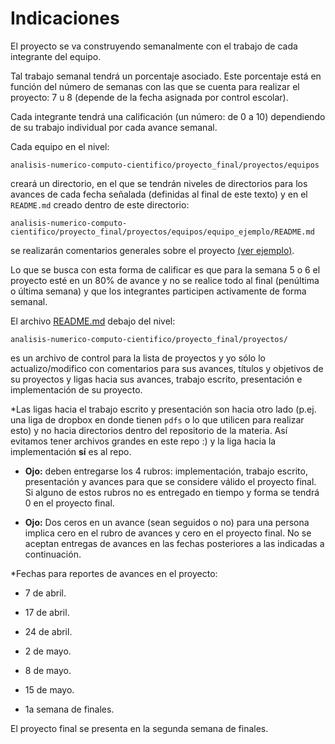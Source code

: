 # Indicaciones

El proyecto se va construyendo semanalmente con el trabajo de cada integrante del equipo. 

Tal trabajo semanal tendrá un porcentaje asociado. Este porcentaje está en función del número de semanas con las que se cuenta para realizar el proyecto: 7 u 8 (depende de la fecha asignada por control escolar). 

Cada integrante tendrá una calificación (un número: de 0 a 10) dependiendo de su trabajo individual por cada avance semanal. 

Cada equipo en el nivel:  

`analisis-numerico-computo-cientifico/proyecto_final/proyectos/equipos`

creará un directorio, en el que se tendrán niveles de directorios para los avances de cada fecha señalada (definidas al final de este texto) y en el `README.md` creado dentro de este directorio:

`analisis-numerico-computo-cientifico/proyecto_final/proyectos/equipos/equipo_ejemplo/README.md`

 se realizarán comentarios generales sobre el proyecto [(ver ejemplo)](../proyectos/equipos/equipo_ejemplo).

Lo que se busca con esta forma de calificar es que para la semana 5 o 6 el proyecto esté en un 80% de avance y no se realice todo al final (penúltima o última semana) y que los integrantes participen activamente de forma semanal.

El archivo [README.md](../proyectos) debajo del nivel:

 `analisis-numerico-computo-cientifico/proyecto_final/proyectos/
` 

es un archivo de control para la lista de proyectos y yo sólo lo actualizo/modifico con comentarios para sus avances, títulos y objetivos de su proyectos y ligas hacia sus avances, trabajo escrito, presentación e implementación de su proyecto.

*Las ligas hacia el trabajo escrito y presentación son hacia otro lado (p.ej. una liga de dropbox en donde tienen `pdfs` o lo que utilicen para realizar esto) y no hacia directorios dentro del repositorio de la materia. Así evitamos tener archivos grandes en este repo :) y la liga hacia la implementación **sí** es al repo.

* **Ojo:** deben entregarse los 4 rubros: implementación, trabajo escrito, presentación y avances para que se considere válido el proyecto final. Si alguno de estos rubros no es entregado en tiempo y forma se tendrá 0 en el proyecto final.

* **Ojo:** Dos ceros en un avance (sean seguidos o no) para una persona implica cero en el rubro de avances y cero en el proyecto final. No se aceptan entregas de avances en las fechas posteriores a las indicadas a continuación.


*Fechas para reportes de avances en el proyecto:

* 7 de abril.

* 17 de abril.

* 24 de abril.

* 2 de mayo.

* 8 de mayo.

* 15 de mayo. 

* 1a semana de finales.

El proyecto final se presenta en la segunda semana de finales.


